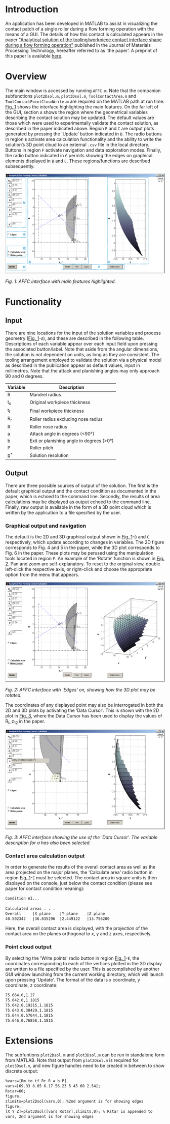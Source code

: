 Introduction
============

An application has been developed
in MATLAB to assist in
visualizing the contact patch of a single roller during a flow forming
operation with the means of a GUI. The
details of how this contact is calculated appears in the paper
["Analytical solution of the tooling/workpiece contact interface
shape during a flow forming
operation"](http://dx.doi.org/10.1016/j.jmatprotec.2010.07.011)
published in the Journal of Materials Processing Technology, hereafter
referred to as ‘the paper’. A preprint of this paper is available
[here](http://arxiv.org/abs/1206.2547).


Overview
========

The main window is accessed by running `AFFC.m`. Note that the companion subfunctions `plot2Dsol.m`, `plot3Dsol.m`, `ToolContactArea.m` and `ToolContactPointCloudWrite.m` are required on the MATLAB path at run time. [Fig. 1](#fig1) shows the interface highlighting the main
features. On the far left of the GUI, section `A` shows the region where the geometrical
variables describing the contact solution may be updated. The default
values are those which were used to experimentally validate the contact
solution, as described in the paper indicated above. Region
`B` and `C` are output plots generated by pressing the ‘Update’ button indicated in
`D`. The radio buttons in region
`E` activate area calculation functionality and the ability to write the solution’s 3D point cloud to an external `.csv` file in the local directory. Buttons in region
`F` activate navigation and data exploration
modes. Finally, the radio button indicated in `G` permits showing the edges on graphical
elements displayed in `B` and `C`. These regions/functions are described
subsequently.

<span>![<span>Main Window</span>](g4158.png)</span>

*<a name="fig1"></a> Fig. 1: AFFC interface with main features highlighted.*

Functionality
=============

Input
-----

There are nine locations for the input of the solution variables and
process geometry ([Fig. 1](#fig1)-`A`), and these are
described in the following table. Descriptions of each variable appear
over each input field upon pressing the associated button/label. Note
that aside from the angular dimensions, the solution is not dependent on
units, as long as they are consistent. The tooling arrangement employed
to validate the solution via a physical model as described in the
publication appear as default values, input in millimetres. Note that the attack and planishing angles may only approach 90 and 0 degrees.

Variable|  Description
---                     |---
R  | Mandrel radius
t<sub>o</sub>   |Original workpiece thickness
t<sub>f</sub>   |Final workpiece thickness
R<sub>r</sub>   |Roller radius excluding nose radius
R    |Roller nose radius
a    |Attack angle in degrees (<90&deg;)
b  |Exit or planishing angle in degrees (>0&deg;)
P  |Roller pitch
R<sup>*</sup>  |Solution resolution





Output
------

There are three possible sources of output of the solution. The first is
the default graphical output and the contact condition as documented in
the paper, which is echoed to the command line. Secondly, the results of
area calculations may be displayed as output echoed to the command line.
Finally, raw output is available in the form of a 3D point cloud which
is written by the application to a file specified by the user.

### Graphical output and navigation

The default is the 2D and 3D graphical output shown in [Fig. 1](#fig1)-`B` and `C` respectively, which update according to
changes in variables. The 2D figure corresponds to Fig. 4 and 5 in the
paper, while the 3D plot corresponds to Fig. 6 in the paper. These plots
may be perused using the manipulation tools located in region
`F`. An example of the ‘Rotate’ function is
shown in [Fig. 2](#fig2). Pan and zoom are self-explanatory. To
reset to the original view, double left-click the respective axis, or
right-click and choose the appropriate option from the menu that
appears.

<span>![](g4182.png)</span>

*<a name="fig2"></a> Fig. 2: AFFC interface with 'Edges' on, showing how the 3D plot may be rotated.*

The coordinates of any displayed point may also be interrogated in both
the 2D and 3D plots by activating the ‘Data Cursor’. This is shown with
the 2D plot in [Fig. 3](#fig3), where the Data Cursor has been
used to display the values of R<sub>i</sub>,\,z<sub>12</sub> in the paper.

<span>![](g4185.png)</span>

*<a name="fig3"></a> Fig. 3: AFFC interface showing the use of the 'Data Cursor'. The variable description for a has also been selected.*

### Contact area calculation output

In order to generate the results of the overall contact area as well as
the area projected on the major planes, the 'Calculate area' radio
button in region [Fig. 1](#fig1)-`E`
must be selected. The contact area in square units is then displayed on the console, just below the contact condition (please see paper for contact condition meaning):
```
Condition AI...

Calculated areas . . . 
Overall     |X plane    |Y plane    |Z plane
40.502342   |36.835296  |2.449122   |13.756200
```

Here, the overall contact area is displayed, with the projection of the contact area on the planes orthogonal to x, y and z axes, respectively.

### Point cloud output

By selecting the 'Write points' radio button in region [Fig. 1](#fig1)-`E`, the coordinates
corresponding to each of the vertices plotted in the 3D display are
written to a file specified by the user. This is accomplished by another GUI window launching from the current working directory, which will launch upon pressing 'Update'.
The format of the data is x coordinate, y coordinate, z coordinate:
```
75.664,0,1.27
75.642,0,1.1815
75.642,0.19215,1.1815
75.643,0.38429,1.1815
75.644,0.57644,1.1815
75.646,0.76858,1.1815
```

Extensions
=======

The subfuntions `plot2Dsol.m` and `plot3Dsol.m` can be run in standalone form from MATLAB. Note that output from `plot2Dsol.m` is required for `plot3Dsol.m`, and new figure handles need to be created in between to show discrete output:
```
%vars=[Rm to tf Rr R a b P]
vars=[69.33 8.05 6.17 56.23 5 45 60 2.54];
Rstar=60;
figure;
zlimits=plot2Dsol(vars,0); %2nd argument is for showing edges
figure;
[X Y Z]=plot3Dsol([vars Rstar],zlimits,0); % Rstar is appended to vars, 2nd argument is for showing edges
```

